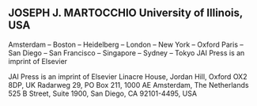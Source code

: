 ## JOSEPH J. MARTOCCHIO University of Illinois, USA

Amsterdam – Boston – Heidelberg – London – New York – Oxford Paris – San Diego – San Francisco – Singapore – Sydney – Tokyo JAI Press is an imprint of Elsevier

JAI Press is an imprint of Elsevier Linacre House, Jordan Hill, Oxford OX2 8DP, UK Radarweg 29, PO Box 211, 1000 AE Amsterdam, The Netherlands 525 B Street, Suite 1900, San Diego, CA 92101-4495, USA